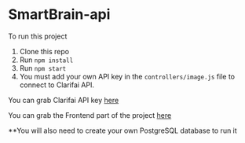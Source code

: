 # SmartBrain-api
To run this project

1. Clone this repo
2. Run `npm install`
3. Run `npm start`
4. You must add your own API key in the `controllers/image.js` file to connect to Clarifai API.

You can grab Clarifai API key [here](https://www.clarifai.com/)

You can grab the Frontend part of the project [here](https://github.com/krunal707/Smart_Brain)

**You will also need to create your own PostgreSQL database to run it
